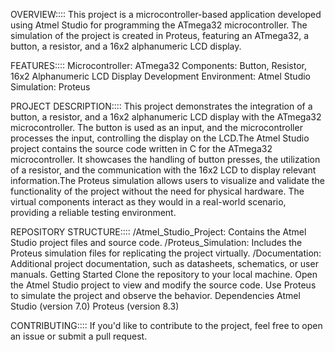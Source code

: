 OVERVIEW::::
This project is a microcontroller-based application developed using Atmel Studio for programming the ATmega32 microcontroller.
The simulation of the project is created in Proteus, featuring an ATmega32, a button, a resistor, and a 16x2 alphanumeric LCD display.



FEATURES::::
Microcontroller: ATmega32
Components: Button, Resistor, 16x2 Alphanumeric LCD Display
Development Environment: Atmel Studio
Simulation: Proteus



PROJECT DESCRIPTION::::
This project demonstrates the integration of a button, a resistor, and a 16x2 alphanumeric LCD display with the ATmega32 microcontroller. 
The button is used as an input, and the microcontroller processes the input, controlling the display on the LCD.The Atmel Studio project contains the
source code written in C for the ATmega32 microcontroller. It showcases the handling of button presses, the utilization of a resistor, 
and the communication with the 16x2 LCD to display relevant information.The Proteus simulation allows users to visualize and validate the functionality 
of the project without the need for physical hardware. The virtual components interact as they would in a real-world scenario, providing a reliable
testing environment.



REPOSITORY STRUCTURE::::
/Atmel_Studio_Project: Contains the Atmel Studio project files and source code.
/Proteus_Simulation: Includes the Proteus simulation files for replicating the project virtually.
/Documentation: Additional project documentation, such as datasheets, schematics, or user manuals.
Getting Started
Clone the repository to your local machine.
Open the Atmel Studio project to view and modify the source code.
Use Proteus to simulate the project and observe the behavior.
Dependencies
Atmel Studio (version 7.0)
Proteus (version 8.3)

CONTRIBUTING::::
If you'd like to contribute to the project, feel free to open an issue or submit a pull request.
